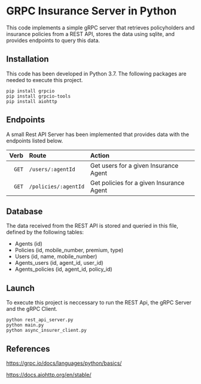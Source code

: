 # GRPC Insurance Server in Python

This code implements a simple gRPC server that retrieves policyholders and insurance policies from a REST API, stores the data using sqlite, and provides endpoints to query this data.

## Installation
This code has been developed in Python 3.7. The following packages are needed to execute this project. 
```
pip install grpcio
pip install grpcio-tools
pip install aiohttp
```

## Endpoints

A small Rest API Server has been implemented that provides data with the endpoints listed below.

| Verb   | Route                    | Action             |
|   ---: | :---                     | :---               |
| `GET`  | `/users/:agentId`                 | Get users for a given Insurance Agent              |
| `GET`  | `/policies/:agentId` | Get policies for a given Insurance Agent |


## Database
The data received from the REST API is stored and queried in this file, defined by the following tables:

- Agents (id)
- Policies (id, mobile_number, premium, type)
- Users (id, name, mobile_number)
- Agents_users (id, agent_id, user_id)
- Agents_policies (id, agent_id, policy_id)

## Launch
To execute this project is neccessary to run the REST Api, the gRPC Server and the gRPC Client.

```
python rest_api_server.py
python main.py
python async_insurer_client.py
```

## References

https://grpc.io/docs/languages/python/basics/

https://docs.aiohttp.org/en/stable/




